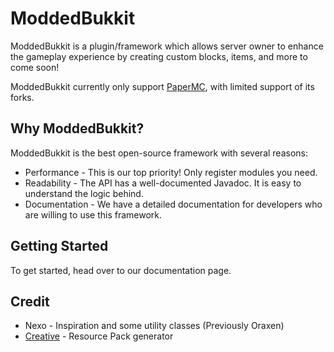 # ModdedBukkit
ModdedBukkit is a plugin/framework which allows server owner to enhance the gameplay experience by creating custom blocks, items, and more to come soon!

ModdedBukkit currently only support [PaperMC](https://papermc.io/), with limited support of its forks.

## Why ModdedBukkit?
ModdedBukkit is the best open-source framework with several reasons:

- Performance - This is our top priority! Only register modules you need.
- Readability - The API has a well-documented Javadoc. It is easy to understand the logic behind.
- Documentation - We have a detailed documentation for developers who are willing to use this framework.

## Getting Started
To get started, head over to our documentation page.

## Credit

- Nexo - Inspiration and some utility classes (Previously Oraxen)
- [Creative](https://github.com/unnamed/creative) - Resource Pack generator
